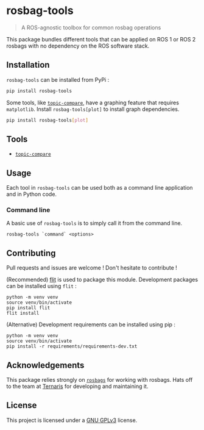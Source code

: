 # rosbag-tools

> A ROS-agnostic toolbox for common rosbag operations

This package bundles different tools that can be applied on ROS 1 or ROS 2 rosbags with no dependency on the ROS software stack.

<!-- ## Use case

Say you have too much topics in a rosbag (ROS1 or ROS2) and that you want to keep a copy of this rosbag without data from a specific sensor. `rosbag-topic-remove` will :

* Filter out topics based on their name
* Filter out topics based on [glob](https://en.wikipedia.org/wiki/Glob_(programming))-like wildcard patterns
* Preserve your original rosbag -->
<!-- * Convert your rosbag from ROS1 to ROS2, if needed -->

## Installation

`rosbag-tools` can be installed from PyPi :

```sh
pip install rosbag-tools
```

Some tools, like [`topic-compare`](src/rosbag_tools/topic_compare), have a graphing feature that requires `matplotlib`. Install `rosbag-tools[plot]` to install graph dependencies.

```sh
pip install rosbag-tools[plot]
```

## Tools

* [`topic-compare`](src/rosbag_tools/topic_compare)

## Usage

Each tool in `rosbag-tools` can be used both as a command line application and in Python code.

### Command line

A basic use of `rosbag-tools` is to simply call it from the command line.

```console
rosbag-tools `command` <options>
```

## Contributing

Pull requests and issues are welcome ! Don't hesitate to contribute !

(Recommended) [flit](https://flit.pypa.io) is used to package this module. Development packages can be installed using `flit` :

```console
python -m venv venv
source venv/bin/activate
pip install flit
flit install
```

(Alternative) Development requirements can be installed using pip :

```console
python -m venv venv
source venv/bin/activate
pip install -r requirements/requirements-dev.txt
```

## Acknowledgements

This package relies strongly on [`rosbags`](https://ternaris.gitlab.io/rosbags) for working with rosbags. Hats off to the team at [Ternaris](https://ternaris.com) for developing and maintaining it.

## License

This project is licensed under a [GNU GPLv3](LICENSE) license.
